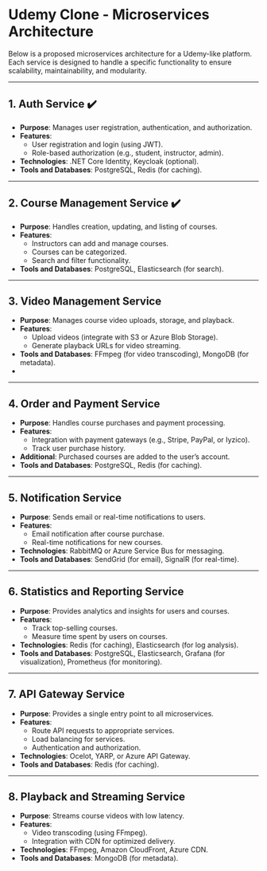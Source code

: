 ﻿# Udemy Clone - Microservices Architecture

Below is a proposed microservices architecture for a Udemy-like platform. Each service is designed to handle a specific functionality to ensure scalability, maintainability, and modularity.

---

## 1. **Auth Service** ✔️
- **Purpose**: Manages user registration, authentication, and authorization.
- **Features**:
  - User registration and login (using JWT).
  - Role-based authorization (e.g., student, instructor, admin).
- **Technologies**: .NET Core Identity, Keycloak (optional).
- **Tools and Databases**: PostgreSQL, Redis (for caching).

---

## 2. **Course Management Service** ✔️
- **Purpose**: Handles creation, updating, and listing of courses.
- **Features**:
  - Instructors can add and manage courses.
  - Courses can be categorized.
  - Search and filter functionality.
- **Tools and Databases**: PostgreSQL, Elasticsearch (for search).

---

## 3. **Video Management Service**
- **Purpose**: Manages course video uploads, storage, and playback.
- **Features**:
  - Upload videos (integrate with S3 or Azure Blob Storage).
  - Generate playback URLs for video streaming.
- **Tools and Databases**: FFmpeg (for video transcoding), MongoDB (for metadata).
- 
---

## 4. **Order and Payment Service**
- **Purpose**: Handles course purchases and payment processing.
- **Features**:
  - Integration with payment gateways (e.g., Stripe, PayPal, or Iyzico).
  - Track user purchase history.
- **Additional**: Purchased courses are added to the user’s account.
- **Tools and Databases**: PostgreSQL, Redis (for caching).

---

## 5. **Notification Service**
- **Purpose**: Sends email or real-time notifications to users.
- **Features**:
  - Email notification after course purchase.
  - Real-time notifications for new courses.
- **Technologies**: RabbitMQ or Azure Service Bus for messaging.
- **Tools and Databases**: SendGrid (for email), SignalR (for real-time).

---

## 6. **Statistics and Reporting Service**
- **Purpose**: Provides analytics and insights for users and courses.
- **Features**:
  - Track top-selling courses.
  - Measure time spent by users on courses.
- **Technologies**: Redis (for caching), Elasticsearch (for log analysis).
- **Tools and Databases**: PostgreSQL, Elasticsearch, Grafana (for visualization), Prometheus (for monitoring).

---	


## 7. **API Gateway Service**
- **Purpose**: Provides a single entry point to all microservices.
- **Features**:
  - Route API requests to appropriate services.
  - Load balancing for services.
  - Authentication and authorization.
- **Technologies**: Ocelot, YARP, or Azure API Gateway.
- **Tools and Databases**: Redis (for caching).

---

## 8. **Playback and Streaming Service**
- **Purpose**: Streams course videos with low latency.
- **Features**:
  - Video transcoding (using FFmpeg).
  - Integration with CDN for optimized delivery.
- **Technologies**: FFmpeg, Amazon CloudFront, Azure CDN.
- **Tools and Databases**: MongoDB (for metadata).